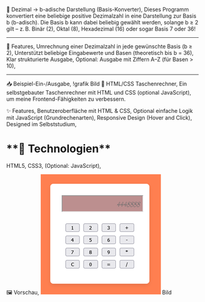 🔢 Dezimal → b-adische Darstellung (Basis-Konverter),
Dieses Programm konvertiert eine beliebige positive Dezimalzahl in eine Darstellung zur Basis b (b-adisch).
Die Basis b kann dabei beliebig gewählt werden, solange b ≥ 2 gilt – z. B. Binär (2), Oktal (8), Hexadezimal (16) oder sogar Basis 7 oder 36!

---

🧠 Features,
Umrechnung einer Dezimalzahl in jede gewünschte Basis (b ≥ 2),
Unterstützt beliebige Eingabewerte und Basen (theoretisch bis b = 36),
Klar strukturierte Ausgabe,
Optional: Ausgabe mit Ziffern A–Z (für Basen > 10),

---

📥 Beispiel-Ein-/Ausgabe,
!grafik
Bild
🧮 HTML/CSS Taschenrechner,
Ein selbstgebauter Taschenrechner mit HTML und CSS (optional JavaScript), um meine Frontend-Fähigkeiten zu verbessern.

✨ Features,
Benutzeroberfläche mit HTML & CSS,
Optional einfache Logik mit JavaScript (Grundrechenarten),
Responsive Design (Hover and Click),
Designed im Selbststudium,

<h1>**🔧 Technologien**</h1> 
HTML5,
CSS3,
(Optional: JavaScript),

🖼️ Vorschau,
![<test_Image.png](https://github.com/Gorthaur8/HTML-CSS-JS/blob/main/test_Image.png)
Bild

